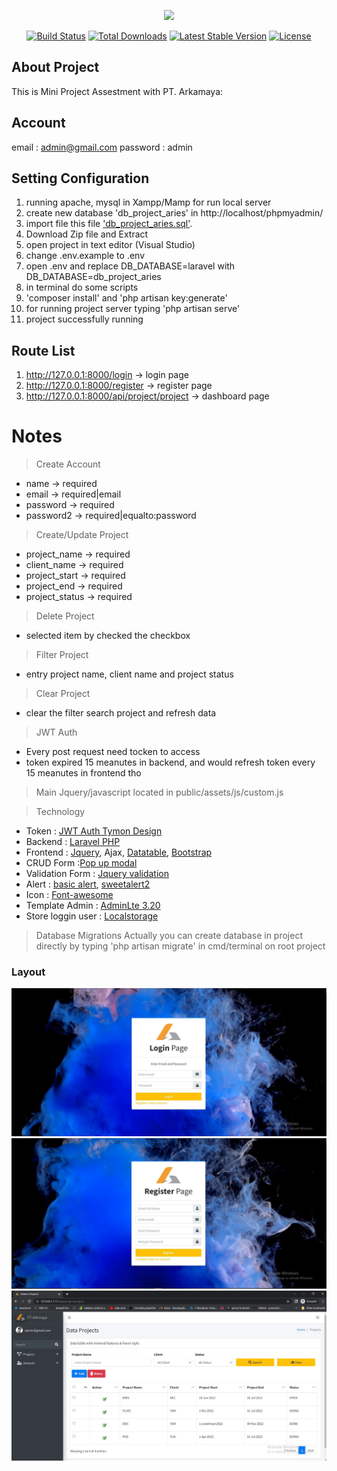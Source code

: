 <p align="center"><a href="https://laravel.com" target="_blank"><img src="https://raw.githubusercontent.com/laravel/art/master/logo-lockup/5%20SVG/2%20CMYK/1%20Full%20Color/laravel-logolockup-cmyk-red.svg" width="400"></a></p>

<p align="center">
<a href="https://travis-ci.org/laravel/framework"><img src="https://travis-ci.org/laravel/framework.svg" alt="Build Status"></a>
<a href="https://packagist.org/packages/laravel/framework"><img src="https://img.shields.io/packagist/dt/laravel/framework" alt="Total Downloads"></a>
<a href="https://packagist.org/packages/laravel/framework"><img src="https://img.shields.io/packagist/v/laravel/framework" alt="Latest Stable Version"></a>
<a href="https://packagist.org/packages/laravel/framework"><img src="https://img.shields.io/packagist/l/laravel/framework" alt="License"></a>
</p>

## About Project

This is Mini Project Assestment with PT. Arkamaya:

## Account
email    : admin@gmail.com
password : admin


## Setting Configuration
1. running apache, mysql in Xampp/Mamp for run local server
2. create new database 'db_project_aries' in http://localhost/phpmyadmin/
3. import file this file ['db_project_aries.sql'](https://drive.google.com/file/d/11ja3mpUJrY5JAJSf-ka0HjDqtkK9t7q9/view?usp=sharing).
4. Download Zip file and Extract
5. open project in text editor (Visual Studio) 
6. change .env.example to .env 
7. open .env and replace DB_DATABASE=laravel with DB_DATABASE=db_project_aries
8. in terminal do some scripts
9. 'composer install' and 'php artisan key:generate'
10. for running project server typing 'php artisan serve'
11. project successfully running


## Route List
1. http://127.0.0.1:8000/login                -> login page
2. http://127.0.0.1:8000/register             -> register page
3. http://127.0.0.1:8000/api/project/project  -> dashboard page


# Notes 
> Create Account
  - name -> required
  - email -> required|email
  - password -> required 
  - password2 -> required|equalto:password

> Create/Update Project
  - project_name -> required
  - client_name -> required
  - project_start -> required 
  - project_end -> required
  - project_status -> required

> Delete Project
  - selected item by checked the checkbox

> Filter Project
  - entry project name, client name and project status

> Clear Project
  - clear the filter search project and refresh data

> JWT Auth
 - Every post request need tocken to access
 - token expired 15 meanutes in backend, and would refresh token every 15 meanutes in frontend tho

> Main Jquery/javascript located in public/assets/js/custom.js


> Technology 
- Token : [JWT Auth Tymon Design](https://github.com/tymondesigns/jwt-auth)
- Backend : [Laravel PHP](https://laravel.com/docs/9.x/installation)
- Frontend : [Jquery](https://jquery.com/), Ajax, [Datatable](https://datatables.net/), [Bootstrap](https://getbootstrap.com/docs/4.0/getting-started/introduction/)
- CRUD Form :[Pop up modal](https://getbootstrap.com/docs/4.0/components/modal/)
- Validation Form : [Jquery validation](https://jqueryvalidation.org/)
- Alert : [basic alert](https://www.w3schools.com/jsref/met_win_alert.asp), [sweetalert2](https://sweetalert2.github.io/)
- Icon : [Font-awesome](https://fontawesome.com/)
- Template Admin : [AdminLte 3.20](https://codeload.github.com/ColorlibHQ/AdminLTE/zip/refs/tags/v3.2.0)
- Store loggin user : [Localstorage](https://www.w3schools.com/jsref/prop_win_localstorage.asp)

> Database Migrations
Actually you can create database in project directly by typing 'php artisan migrate' in cmd/terminal on root project



### Layout
<img src="public/assets/screenshoot/login.jpg" alt="Girl in a jacket" >
<img src="public/assets/screenshoot/register.jpg" alt="Girl in a jacket" >
<img src="public/assets/screenshoot/admin.jpg" alt="Girl in a jacket" >


